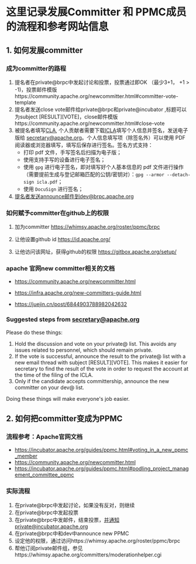 # 这里记录发展Committer 和 PPMC成员的流程和参考网站信息

## 1. 如何发展committer


### 成为committer的路程
1. 提名者在private@brpc中发起讨论和投票，投票通过即OK （最少3+1， +1 > -1)，投票邮件模版https://community.apache.org/newcommitter.html#committer-vote-template
2. 提名者发送close vote邮件给private@brpc和private@incubator ,标题可以为subject [RESULT][VOTE]，close邮件模版https://community.apache.org/newcommitter.html#close-vote
3. 被提名者填写[CLA](https://www.apache.org/licenses/contributor-agreements.html), 个人贡献者需要下载[ICLA](https://www.apache.org/licenses/icla.pdf)填写个人信息并签名，发送电子版给 secretary@apache.org。个人信息填写项（除签名外）可以使用 PDF 阅读器或浏览器填写，填写后保存进行签名。签名方式支持：
   - 打印 pdf 文件，手写签名后扫描为电子版；
   - 使用支持手写的设备进行电子签名；
   - 使用 `gpg` 进行电子签名，即对填写好个人基本信息的 pdf 文件进行操作（需要提前生成与登记邮箱匹配的公钥/密钥对）：`gpg --armor --detach-sign icla.pdf`；
   - 使用 `DocuSign` 进行签名；
4. 提名者发送announce邮件到dev@brpc.apache.org 


### 如何赋予committer在github上的权限

1. 加为committer
https://whimsy.apache.org/roster/ppmc/brpc

2. 让他设置github id
https://id.apache.org/

3. 让他访问该网址，获得github的权限
https://gitbox.apache.org/setup/


###  apache 官网new committer相关的文档

* https://community.apache.org/newcommitter.html

* https://infra.apache.org/new-committers-guide.html

* https://juejin.cn/post/6844903788982042632

### Suggested steps from secretary@apache.org
Please do these things:

1. Hold the discussion and vote on your private@ list. This avoids any issues related to personnel, which should remain private.
2. If the vote is successful, announce the result to the private@ list with a new email thread with subject [RESULT][VOTE]. This makes it easier for secretary to find the result of the vote in order to request the account at the time of the filing of the ICLA.
3. Only if the candidate accepts committership, announce the new committer on your dev@ list.

Doing these things will make everyone's job easier.



## 2. 如何把committer变成为PPMC

### 流程参考：Apache官网文档
* https://incubator.apache.org/guides/ppmc.html#voting_in_a_new_ppmc_member
* https://community.apache.org/newcommitter.html
* https://incubator.apache.org/guides/ppmc.html#podling_project_management_committee_ppmc

### 实际流程
1. 在private@brpc中发起讨论，如果没有反对，则继续
2. 在private@brpc中发起投票
3. 在private@brpc中发邮件，结束投票，并通知private@incubator.apache.org
4. 在private@brpc中和dev中announce new PPMC
5. 设定他的权限，通过访问https://whimsy.apache.org/roster/ppmc/brpc
6. 帮他订阅private邮件组，参见https://whimsy.apache.org/committers/moderationhelper.cgi

